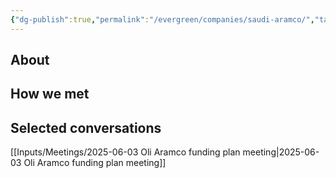 ```yaml
---
{"dg-publish":true,"permalink":"/evergreen/companies/saudi-aramco/","tags":["company"]}
---
```


## About


## How we met


## Selected conversations
[[Inputs/Meetings/2025-06-03 Oli Aramco funding plan meeting\|2025-06-03 Oli Aramco funding plan meeting]]